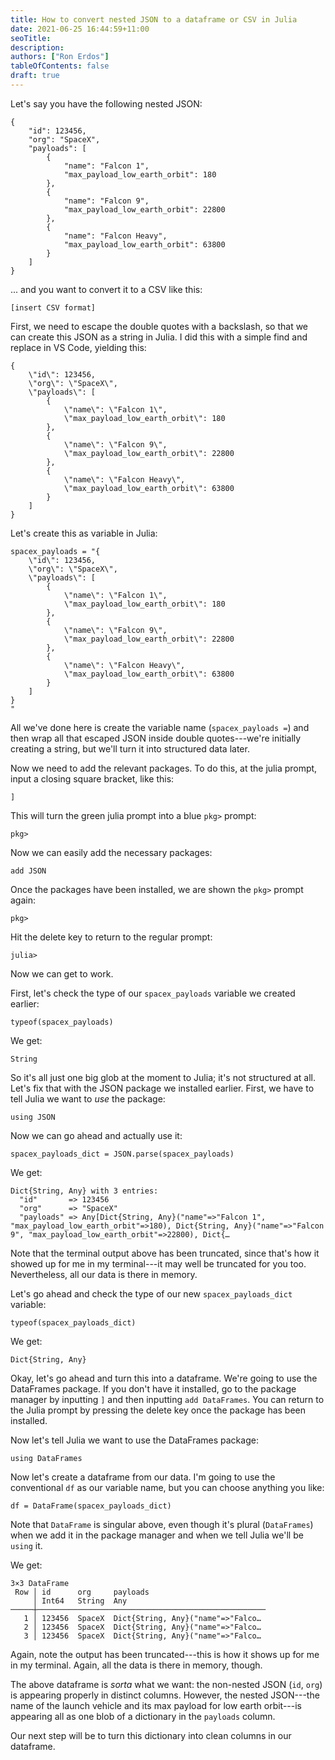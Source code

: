 ```yaml
---
title: How to convert nested JSON to a dataframe or CSV in Julia
date: 2021-06-25 16:44:59+11:00
seoTitle:
description:
authors: ["Ron Erdos"]
tableOfContents: false
draft: true
---
```


Let's say you have the following nested JSON:

```
{
    "id": 123456,
    "org": "SpaceX",
    "payloads": [
        {
            "name": "Falcon 1",
            "max_payload_low_earth_orbit": 180
        },
        {
            "name": "Falcon 9",
            "max_payload_low_earth_orbit": 22800
        },
        {
            "name": "Falcon Heavy",
            "max_payload_low_earth_orbit": 63800
        }
    ]
}
```

... and you want to convert it to a CSV like this:

`[insert CSV format]`

First, we need to escape the double quotes with a backslash, so that we can create this JSON as a string in Julia. I did this with a simple find and replace in VS Code, yielding this:

```
{
    \"id\": 123456,
    \"org\": \"SpaceX\",
    \"payloads\": [
        {
            \"name\": \"Falcon 1\",
            \"max_payload_low_earth_orbit\": 180
        },
        {
            \"name\": \"Falcon 9\",
            \"max_payload_low_earth_orbit\": 22800
        },
        {
            \"name\": \"Falcon Heavy\",
            \"max_payload_low_earth_orbit\": 63800
        }
    ]
}
```

Let's create this as variable in Julia:

```
spacex_payloads = "{
    \"id\": 123456,
    \"org\": \"SpaceX\",
    \"payloads\": [
        {
            \"name\": \"Falcon 1\",
            \"max_payload_low_earth_orbit\": 180
        },
        {
            \"name\": \"Falcon 9\",
            \"max_payload_low_earth_orbit\": 22800
        },
        {
            \"name\": \"Falcon Heavy\",
            \"max_payload_low_earth_orbit\": 63800
        }
    ]
}
"
```

All we've done here is create the variable name (`spacex_payloads =`) and then wrap all that escaped JSON inside double quotes---we're initially creating a string, but we'll turn it into structured data later.

Now we need to add the relevant packages. To do this, at the julia prompt, input a closing square bracket, like this:

`]`

This will turn the green julia prompt into a blue <code class="julia-pkg">pkg></code> prompt:

<code class="julia-pkg">pkg></code>

Now we can easily add the necessary packages:

`add JSON`

Once the packages have been installed, we are shown the <code class="julia-pkg">pkg></code> prompt again:

<code class="julia-pkg">pkg></code>

Hit the delete key to return to the regular prompt:

`julia>`

Now we can get to work.

First, let's check the type of our `spacex_payloads` variable we created earlier:

`typeof(spacex_payloads)`

We get:

`String`

So it's all just one big glob at the moment to Julia; it's not structured at all. Let's fix that with the JSON package we installed earlier. First, we have to tell Julia we want to _use_ the package:

`using JSON`

Now we can go ahead and actually use it:

`spacex_payloads_dict = JSON.parse(spacex_payloads)`

We get:

```
Dict{String, Any} with 3 entries:
  "id"       => 123456
  "org"      => "SpaceX"
  "payloads" => Any[Dict{String, Any}("name"=>"Falcon 1", "max_payload_low_earth_orbit"=>180), Dict{String, Any}("name"=>"Falcon 9", "max_payload_low_earth_orbit"=>22800), Dict{…
```

Note that the terminal output above has been truncated, since that's how it showed up for me in my terminal---it may well be truncated for you too. Nevertheless, all our data is there in memory.

Let's go ahead and check the type of our new `spacex_payloads_dict` variable:

`typeof(spacex_payloads_dict)`

We get:

`Dict{String, Any}`

Okay, let's go ahead and turn this into a dataframe. We're going to use the DataFrames package. If you don't have it installed, go to the package manager by inputting `]` and then inputting `add DataFrames`. You can return to the Julia prompt by pressing the delete key once the package has been installed.

Now let's tell Julia we want to use the DataFrames package:

`using DataFrames`

Now let's create a dataframe from our data. I'm going to use the conventional `df` as our variable name, but you can choose anything you like:

`df = DataFrame(spacex_payloads_dict)`

Note that `DataFrame` is singular above, even though it's plural (`DataFrames`) when we add it in the package manager and when we tell Julia we'll be `using` it.

We get:

```
3×3 DataFrame
 Row │ id      org     payloads
     │ Int64   String  Any
─────┼───────────────────────────────────────────────────
   1 │ 123456  SpaceX  Dict{String, Any}("name"=>"Falco…
   2 │ 123456  SpaceX  Dict{String, Any}("name"=>"Falco…
   3 │ 123456  SpaceX  Dict{String, Any}("name"=>"Falco…
```

Again, note the output has been truncated---this is how it shows up for me in my terminal. Again, all the data is there in memory, though.

The above dataframe is _sorta_ what we want: the non-nested JSON (`id`, `org`) is appearing properly in distinct columns. However, the nested JSON---the name of the launch vehicle and its max payload for low earth orbit---is appearing all as one blob of a dictionary in the `payloads` column.

Our next step will be to turn this dictionary into clean columns in our dataframe.


